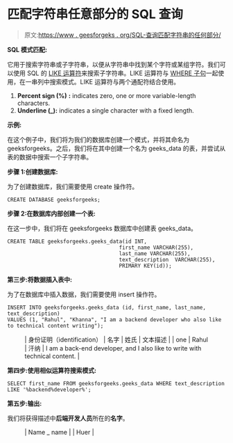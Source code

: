 # 匹配字符串任意部分的 SQL 查询

> 原文:[https://www . geesforgeks . org/SQL-查询匹配字符串的任何部分/](https://www.geeksforgeeks.org/sql-query-to-match-any-part-of-string/)

**SQL 模式匹配:**

它用于搜索字符串或子字符串，以便从字符串中找到某个字符或某组字符。我们可以使用 SQL 的 [LIKE 运算符](https://www.geeksforgeeks.org/sql-like/)来搜索子字符串。LIKE 运算符与 [WHERE 子句](https://www.geeksforgeeks.org/sql-where-clause/)一起使用，在一串列中搜索模式。LIKE 运算符与两个通配符结合使用。

1.  **Percent sign (%)** **:** indicates zero, one or more variable-length characters.
2.  **Underline (_):** indicates a single character with a fixed length.

**示例:**

在这个例子中，我们将为我们的数据库创建一个模式，并将其命名为 geeksforgeeks。之后，我们将在其中创建一个名为 geeks_data 的表，并尝试从表的数据中搜索一个子字符串。

**步骤 1:创建数据库:**

为了创建数据库，我们需要使用 create 操作符。

```
CREATE DATABASE geeksforgeeks;
```

**步骤 2:在数据库内部创建一个表:**

在这一步中，我们将在 geeksforgeeks 数据库中创建表 geeks_data。

```
CREATE TABLE geeksforgeeks.geeks_data(id INT, 
                                    first_name VARCHAR(255),
                                    last_name VARCHAR(255),
                                    text_description  VARCHAR(255),
                                    PRIMARY KEY(id));
```

**第三步:将数据插入表中:**

为了在数据库中插入数据，我们需要使用 insert 操作符。

```
INSERT INTO geeksforgeeks.geeks_data (id, first_name, last_name, text_description) 
VALUES (1, "Rahul", "Khanna", "I am a backend developer who also like to technical content writing");
```

<figure class="table">

| 身份证明（identification） | 名字 | 姓氏 | 文本描述 |
| one | Rahul | 汗纳 | I am a back-end developer, and I also like to write with technical content. |

</figure>

**第四步:使用相似运算符搜索模式:**

```
SELECT first_name FROM geeksforgeeks.geeks_data WHERE text_description LIKE '%backend%developer%';
```

**第五步:输出:**

我们将获得描述中**后端开发人员**所在的**名字**。

<figure class="table">

| Name _ name |
| Huer |

</figure>
